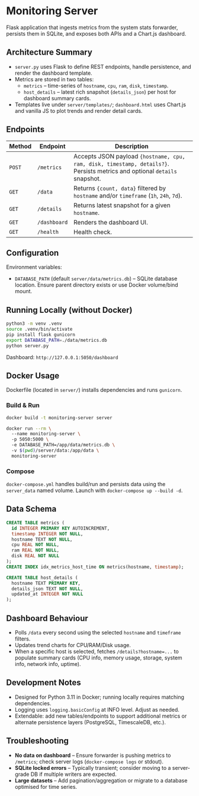 # Monitoring Server

Flask application that ingests metrics from the system stats forwarder, persists them in SQLite, and exposes both APIs and a Chart.js dashboard.

## Architecture Summary
- `server.py` uses Flask to define REST endpoints, handle persistence, and render the dashboard template.
- Metrics are stored in two tables:
  - `metrics` – time-series of `hostname`, `cpu`, `ram`, `disk`, `timestamp`.
  - `host_details` – latest rich snapshot (`details_json`) per host for dashboard summary cards.
- Templates live under `server/templates/`; `dashboard.html` uses Chart.js and vanilla JS to plot trends and render detail cards.

## Endpoints
| Method | Endpoint | Description |
|--------|----------|-------------|
| `POST` | `/metrics` | Accepts JSON payload `{hostname, cpu, ram, disk, timestamp, details?}`. Persists metrics and optional `details` snapshot. |
| `GET` | `/data` | Returns `{count, data}` filtered by `hostname` and/or `timeframe` (`1h`, `24h`, `7d`). |
| `GET` | `/details` | Returns latest snapshot for a given `hostname`. |
| `GET` | `/dashboard` | Renders the dashboard UI. |
| `GET` | `/health` | Health check. |

## Configuration
Environment variables:
- `DATABASE_PATH` (default `server/data/metrics.db`) – SQLite database location. Ensure parent directory exists or use Docker volume/bind mount.

## Running Locally (without Docker)
```sh
python3 -m venv .venv
source .venv/bin/activate
pip install flask gunicorn
export DATABASE_PATH=./data/metrics.db
python server.py
```
Dashboard: `http://127.0.0.1:5050/dashboard`

## Docker Usage
Dockerfile (located in `server/`) installs dependencies and runs `gunicorn`.
### Build & Run
```sh
docker build -t monitoring-server server

docker run --rm \ 
  --name monitoring-server \ 
  -p 5050:5000 \ 
  -e DATABASE_PATH=/app/data/metrics.db \ 
  -v $(pwd)/server/data:/app/data \ 
  monitoring-server
```
### Compose
`docker-compose.yml` handles build/run and persists data using the `server_data` named volume. Launch with `docker-compose up --build -d`.

## Data Schema
```sql
CREATE TABLE metrics (
  id INTEGER PRIMARY KEY AUTOINCREMENT,
  timestamp INTEGER NOT NULL,
  hostname TEXT NOT NULL,
  cpu REAL NOT NULL,
  ram REAL NOT NULL,
  disk REAL NOT NULL
);
CREATE INDEX idx_metrics_host_time ON metrics(hostname, timestamp);

CREATE TABLE host_details (
  hostname TEXT PRIMARY KEY,
  details_json TEXT NOT NULL,
  updated_at INTEGER NOT NULL
);
```

## Dashboard Behaviour
- Polls `/data` every second using the selected `hostname` and `timeframe` filters.
- Updates trend charts for CPU/RAM/Disk usage.
- When a specific host is selected, fetches `/details?hostname=...` to populate summary cards (CPU info, memory usage, storage, system info, network info, uptime).

## Development Notes
- Designed for Python 3.11 in Docker; running locally requires matching dependencies.
- Logging uses `logging.basicConfig` at INFO level. Adjust as needed.
- Extendable: add new tables/endpoints to support additional metrics or alternate persistence layers (PostgreSQL, TimescaleDB, etc.).

## Troubleshooting
- **No data on dashboard** – Ensure forwarder is pushing metrics to `/metrics`; check server logs (`docker-compose logs` or stdout).
- **SQLite locked errors** – Typically transient; consider moving to a server-grade DB if multiple writers are expected.
- **Large datasets** – Add pagination/aggregation or migrate to a database optimised for time series.
